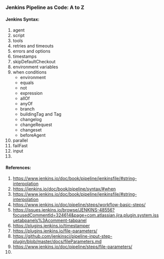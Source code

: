 ### Jenkins Pipeline as Code: A to Z
#### Jenkins Syntax:
1. agent
2. script
3. tools
4. retries and timeouts
5. errors and options
6. timestamps
7. skipDefaultCheckout
8. environment variables
9. when conditions
    - environment
    - equals
    - not
    - expression
    - allOf
    - anyOf
    - branch
    - buildingTag and Tag
    - changelog
    - changeRequest
    - changeset
    - beforeAgent
10. parallel
11. failFast
12. input
13. 

#### References:
1. https://www.jenkins.io/doc/book/pipeline/jenkinsfile/#string-interpolation
2. https://jenkins.io/doc/book/pipeline/syntax/#when
3. https://www.jenkins.io/doc/book/pipeline/jenkinsfile/#string-interpolation
4. https://www.jenkins.io/doc/pipeline/steps/workflow-basic-steps/
5. https://issues.jenkins.io/browse/JENKINS-48556?focusedCommentId=324614&page=com.atlassian.jira.plugin.system.issuetabpanels%3Acomment-tabpanel
6. https://plugins.jenkins.io/timestamper
7. https://plugins.jenkins.io/file-parameters/
8. https://github.com/jenkinsci/pipeline-input-step-plugin/blob/master/docs/fileParameters.md
9. https://www.jenkins.io/doc/pipeline/steps/file-parameters/
10. 


